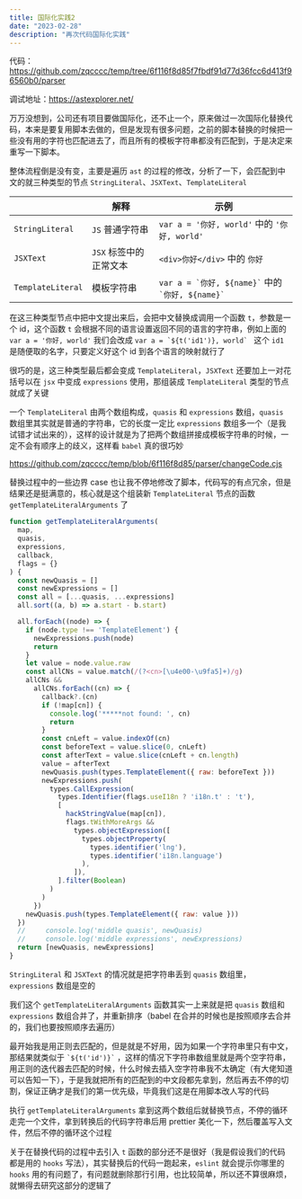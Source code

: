 ```yaml
---
title: 国际化实践2
date: "2023-02-28"
description: "再次代码国际化实践"
---
```


代码：https://github.com/zqcccc/temp/tree/6f116f8d85f7fbdf91d77d36fcc6d413f96560b0/parser

调试地址：https://astexplorer.net/

万万没想到，公司还有项目要做国际化，还不止一个，原来做过一次国际化替换代码，本来是要复用脚本去做的，但是发现有很多问题，之前的脚本替换的时候把一些没有用的字符也匹配进去了，而且所有的模板字符串都没有匹配到，于是决定来重写一下脚本。

整体流程倒是没有变，主要是遍历 `ast` 的过程的修改，分析了一下，会匹配到中文的就三种类型的节点 `StringLiteral`、`JSXText`、`TemplateLiteral`

|                   | 解释                   | 示例                                                     |
| ----------------- | ---------------------- | -------------------------------------------------------- |
| `StringLiteral`   | `JS` 普通字符串        | `var a = '你好, world'` 中的 `'你好, world'`             |
| `JSXText`         | `JSX` 标签中的正常文本 | `<div>你好</div>` 中的 `你好`                            |
| `TemplateLiteral` | 模板字符串             | `` var a = `你好, ${name}` `` 中的 `` `你好, ${name}` `` |

在这三种类型节点中把中文提出来后，会把中文替换成调用一个函数 `t`，参数是一个 id，这个函数 `t` 会根据不同的语言设置返回不同的语言的字符串，例如上面的 `var a = '你好, world'` 我们会改成 ``var a = `${t('id1')}, world` `` 这个 `id1` 是随便取的名字，只要定义好这个 id 到各个语言的映射就行了

很巧的是，这三种类型最后都会变成 `TemplateLiteral`，`JSXText` 还要加上一对花括号以在 `jsx` 中变成 `expressions` 使用，那组装成 `TemplateLiteral` 类型的节点就成了关键

一个 `TemplateLiteral` 由两个数组构成，`quasis` 和 `expressions` 数组，`quasis` 数组里其实就是普通的字符串，它的长度一定比 `expressions` 数组多一个（是我试错才试出来的），这样的设计就是为了把两个数组拼接成模板字符串的时候，一定不会有顺序上的歧义，这样看 `babel` 真的很巧妙

https://github.com/zqcccc/temp/blob/6f116f8d85/parser/changeCode.cjs

替换过程中的一些边界 case 也让我不停地修改了脚本，代码写的有点冗余，但是结果还是挺满意的，核心就是这个组装新 `TemplateLiteral` 节点的函数 `getTemplateLiteralArguments` 了

```js
function getTemplateLiteralArguments(
  map,
  quasis,
  expressions,
  callback,
  flags = {}
) {
  const newQuasis = []
  const newExpressions = []
  const all = [...quasis, ...expressions]
  all.sort((a, b) => a.start - b.start)

  all.forEach((node) => {
    if (node.type !== 'TemplateElement') {
      newExpressions.push(node)
      return
    }
    let value = node.value.raw
    const allCNs = value.match(/(?<cn>[\u4e00-\u9fa5]+)/g)
    allCNs &&
      allCNs.forEach((cn) => {
        callback?.(cn)
        if (!map[cn]) {
          console.log('*****not found: ', cn)
          return
        }
        const cnLeft = value.indexOf(cn)
        const beforeText = value.slice(0, cnLeft)
        const afterText = value.slice(cnLeft + cn.length)
        value = afterText
        newQuasis.push(types.TemplateElement({ raw: beforeText }))
        newExpressions.push(
          types.CallExpression(
            types.Identifier(flags.useI18n ? 'i18n.t' : 't'),
            [
              hackStringValue(map[cn]),
              flags.tWithMoreArgs &&
                types.objectExpression([
                  types.objectProperty(
                    types.identifier('lng'),
                    types.identifier('i18n.language')
                  ),
                ]),
            ].filter(Boolean)
          )
        )
      })
    newQuasis.push(types.TemplateElement({ raw: value }))
  })
  //     console.log('middle quasis', newQuasis)
  //     console.log('middle expressions', newExpressions)
  return [newQuasis, newExpressions]
}
```

`StringLiteral` 和 `JSXText` 的情况就是把字符串丢到 `quasis` 数组里，`expressions` 数组是空的

我们这个 `getTemplateLiteralArguments` 函数其实一上来就是把 `quasis` 数组和 `expressions` 数组合并了，并重新排序（babel 在合并的时候也是按照顺序去合并的，我们也要按照顺序去遍历）

最开始我是用正则去匹配的，但是就是不好用，因为如果一个字符串里只有中文，那结果就类似于 `` `${t('id')}` `` ，这样的情况下字符串数组里就是两个空字符串，用正则的迭代器去匹配的时候，什么时候去插入空字符串我不太确定（有大佬知道可以告知一下），于是我就把所有的匹配到的中文段都先拿到，然后再去不停的切割，保证正确才是我们的第一优先级，毕竟我们这是在用脚本改人写的代码

执行 `getTemplateLiteralArguments` 拿到这两个数组后就替换节点，不停的循环走完一个文件，拿到转换后的代码字符串后用 prettier 美化一下，然后覆盖写入文件，然后不停的循环这个过程

关于在替换代码的过程中去引入 `t` 函数的部分还不是很好（我是假设我们的代码都是用的 `hooks` 写法），其实替换后的代码一跑起来，`eslint` 就会提示你哪里的 `hooks` 用的有问题了，有问题就删除那行引用，也比较简单，所以还不算很麻烦，就懒得去研究这部分的逻辑了
